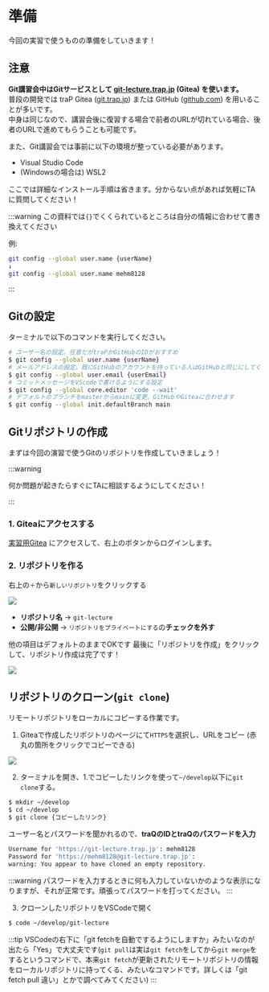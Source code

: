 # 準備

今回の実習で使うものの準備をしていきます！

## 注意

**Git講習会中はGitサービスとして [git-lecture.trap.jp](https://git-lecture.trap.jp) (Gitea) を使います。**  
普段の開発では traP Gitea ([git.trap.jp](https://git.trap.jp)) または GitHub ([github.com](https://github.com/)) を用いることが多いです。  
中身は同じなので、講習会後に復習する場合で前者のURLが切れている場合、後者のURLで進めてもらうことも可能です。

また、Git講習会では事前に以下の環境が整っている必要があります。

- Visual Studio Code
- (Windowsの場合は) WSL2

ここでは詳細なインストール手順は省きます。分からない点があれば気軽にTAに質問してください！

:::warning
この資料では`{}`でくくられているところは自分の情報に合わせて書き換えてください

例:

```bash
git config --global user.name {userName}
↓
git config --global user.name mehm8128
```

:::

## Gitの設定

ターミナルで以下のコマンドを実行してください。

```bash
# ユーザー名の設定。任意だがtraPかGitHubのIDがおすすめ
$ git config --global user.name {userName}
# メールアドレスの設定。既にGitHubのアカウントを持っている人はGitHubと同じにしてください
$ git config --global user.email {userEmail}
# コミットメッセージをVScodeで書けるようにする設定
$ git config --global core.editor 'code --wait'
# デフォルトのブランチをmasterからmainに変更。GitHubやGiteaに合わせます
$ git config --global init.defaultBranch main
```

## Gitリポジトリの作成

まずは今回の演習で使うGitのリポジトリを作成していきましょう！

:::warning

何か問題が起きたらすぐにTAに相談するようにしてください！

:::

### 1. Giteaにアクセスする

[実習用Gitea](https://git-lecture.trap.jp) にアクセスして、右上のボタンからログインします。

### 2. リポジトリを作る

右上の`＋`から`新しいリポジトリ`をクリックする

![](https://md.trap.jp/uploads/upload_e87ef4cedae02838281f0d93a8d23bdb.png)

- **リポジトリ名** → `git-lecture`
- **公開/非公開** → `リポジトリをプライベートにする`の**チェックを外す**

他の項目はデフォルトのままでOKです
最後に「リポジトリを作成」をクリックして、リポジトリ作成は完了です！

![](https://md.trap.jp/uploads/upload_e3843f3559892a90d2ef775809510aaa.png)

## リポジトリのクローン(`git clone`)

リモートリポジトリをローカルにコピーする作業です。

1. Giteaで作成したリポジトリのページにて`HTTPS`を選択し、URLをコピー (赤丸の箇所をクリックでコピーできる)

![](https://md.trap.jp/uploads/upload_3b38deaa35b474e4532462215f27cf64.png)

2. ターミナルを開き、1.でコピーしたリンクを使って`~/develop`以下に`git clone`する。

```bash
$ mkdir ~/develop
$ cd ~/develop
$ git clone {コピーしたリンク}
```

ユーザー名とパスワードを聞かれるので、**traQのIDとtraQのパスワードを入力**

```bash
Username for 'https://git-lecture.trap.jp': mehm8128
Password for 'https://mehm8128@git-lecture.trap.jp':
warning: You appear to have cloned an empty repository.
```

:::warning
パスワードを入力するときに何も入力していないかのような表示になりますが、それが正常です。頑張ってパスワードを打ってください。
:::

3. クローンしたリポジトリをVSCodeで開く

```bash
$ code ~/develop/git-lecture
```

:::tip
VSCodeの右下に「git fetchを自動でするようにしますか」みたいなのが出たら「Yes」で大丈夫です(`git pull`は実は`git fetch`をしてから`git merge`をするというコマンドで、本来`git fetch`が更新されたリモートリポジトリの情報をローカルリポジトリに持ってくる、みたいなコマンドです。詳しくは「git fetch pull 違い」とかで調べてみてください)
:::

